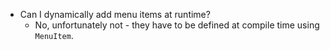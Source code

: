 - Can I dynamically add menu items at runtime?
  - No, unfortunately not - they have to be defined at compile time using `MenuItem`.